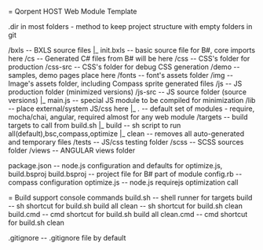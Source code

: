 = Qorpent HOST Web Module Template

.dir in most folders - method to keep project structure with empty folders in git

/bxls				-- BXLS source files
  |_ init.bxls		-- basic source file for B#, core imports here
/cs					-- Generated C# files from B# will be here
/css 				-- CSS's folder for production
/css-src			-- CSS's folder for debug CSS generation
/demo				-- samples, demo pages place here
/fonts				-- font's assets folder
/img 				-- Image's assets folder, including Compass sprite generated files
/js					-- JS production folder (minimized versions)
/js-src				-- JS source folder (source versions)
  |_ main.js 		-- special JS module to be compiled for minimization
/lib 				-- place external/system JS/css here
  |_ *.*			-- default set of modules  - require, mocha/chai, angular, required almost for any web module
/targets			-- build targets to call from build.sh
  |_ build			-- sh script to run all(default),bsc,compass,optimize
  |_ clean			-- removes all auto-generated and temporary files
/tests				-- JS/css testing folder
/scss				-- SCSS sources folder
/views				-- ANGULAR views folder


package.json		-- node.js configuration and defaults for optimize.js, build.bsproj
build.bsproj		-- project file for B# part of module
config.rb 			-- compass configuration 
optimize.js			-- node.js requirejs optimization call

= Build support console commands
build.sh			-- shell runner for targets
build				-- sh shortcut for build.sh build all
clean				-- sh shortcut for build.sh clean
build.cmd			-- cmd shortcut for build.sh build all
clean.cmd			-- cmd shortcut for build.sh clean

.gitignore			-- .gitignore file by default
